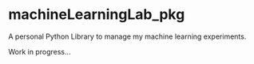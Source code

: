# machineLearningLab_pkg

A personal Python Library to manage my machine learning experiments.

Work in progress...